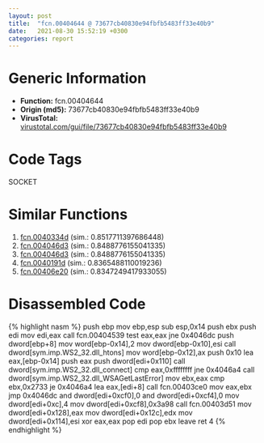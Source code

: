 ```yaml
---
layout: post
title:  "fcn.00404644 @ 73677cb40830e94fbfb5483ff33e40b9"
date:   2021-08-30 15:52:19 +0300
categories: report
---
```


# Generic Information
- **Function:** fcn.00404644
- **Origin (md5):** 73677cb40830e94fbfb5483ff33e40b9
- **VirusTotal:** [virustotal.com/gui/file/73677cb40830e94fbfb5483ff33e40b9][virustotal_ref]

# Code Tags
<span class="tag" id="SOCKET">SOCKET</span>


# Similar Functions

1. [fcn.0040334d][similar_1_ref] (sim.: 0.8517711397686448)
2. [fcn.004046d3][similar_2_ref] (sim.: 0.8488776155041335)
3. [fcn.004046d3][similar_3_ref] (sim.: 0.8488776155041335)
4. [fcn.0040191d][similar_4_ref] (sim.: 0.8365488110019236)
5. [fcn.00406e20][similar_5_ref] (sim.: 0.8347249417933055)


# Disassembled Code

{% highlight nasm %}
push ebp
mov ebp,esp
sub esp,0x14
push ebx
push edi
mov edi,eax
call fcn.00404539
test eax,eax
jne 0x4046dc
push dword[ebp+8]
mov word[ebp-0x14],2
mov dword[ebp-0x10],esi
call dword[sym.imp.WS2_32.dll_htons]
mov word[ebp-0x12],ax
push 0x10
lea eax,[ebp-0x14]
push eax
push dword[edi+0x110]
call dword[sym.imp.WS2_32.dll_connect]
cmp eax,0xffffffff
jne 0x4046a4
call dword[sym.imp.WS2_32.dll_WSAGetLastError]
mov ebx,eax
cmp ebx,0x2733
je 0x4046a4
lea eax,[edi+8]
call fcn.00403ce0
mov eax,ebx
jmp 0x4046dc
and dword[edi+0xcf0],0
and dword[edi+0xcf4],0
mov dword[edi+0xc],4
mov dword[edi+0xcf8],0x3a98
call fcn.00403d51
mov dword[edi+0x128],eax
mov dword[edi+0x12c],edx
mov dword[edi+0x114],esi
xor eax,eax
pop edi
pop ebx
leave 
ret 4
{% endhighlight %}


[similar_1_ref]: /report/fcn.0040334d@418e0921f3a9bd4f5bc0dcc59623b5a1
[similar_2_ref]: /report/fcn.004046d3@617bd594ba13d0dcc08a315774c342d4
[similar_3_ref]: /report/fcn.004046d3@b8b9b802e96d8e813c605554cf6f7018
[similar_4_ref]: /report/fcn.0040191d@1123b7aa5760238fe93045e585b8234c
[similar_5_ref]: /report/fcn.00406e20@73677cb40830e94fbfb5483ff33e40b9
[virustotal_ref]: https://www.virustotal.com/gui/file/73677cb40830e94fbfb5483ff33e40b9
